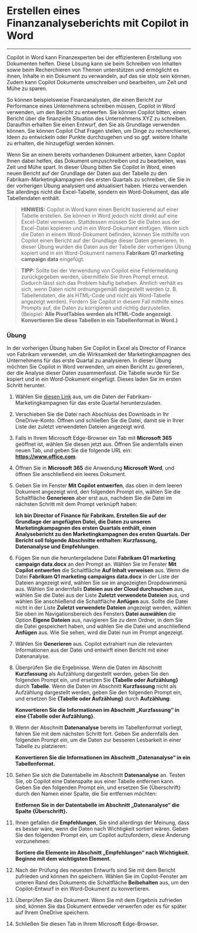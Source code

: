 # Erstellen eines Finanzanalyseberichts mit Copilot in Word
---
Copilot in Word kann Finanzexperten bei der effizienteren Erstellung von Dokumenten helfen. Diese Lösung kann sie beim Schreiben von Inhalten sowie beim Recherchieren von Themen unterstützen und ermöglicht es ihnen, Inhalte in ein Dokument zu verwandeln, auf das sie stolz sein können. Zudem kann Copilot Dokumente umschreiben und bearbeiten, um Zeit und Mühe zu sparen.

So können beispielsweise Finanzanalysten, die einen Bericht zur Performance eines Unternehmens schreiben müssen, Copilot in Word verwenden, um den Bericht zu entwerfen. Sie können Copilot bitten, einen Bericht über die finanzielle Situation des Unternehmens XYZ zu schreiben. Daraufhin erhalten Sie einen Entwurf, den Sie als Grundlage verwenden können. Sie können Copilot Chat Fragen stellen, um Dinge zu recherchieren, Ideen zu entwickeln oder Punkte durchzugehen und so ggf. weitere Inhalte zu erhalten, die hinzugefügt werden können.

Wenn Sie an einem bereits vorhandenen Dokument arbeiten, kann Copilot Ihnen dabei helfen, das Dokument umzuschreiben und zu bearbeiten, was Zeit und Mühe spart. In dieser Übung bitten Sie Copilot in Word, einen neuen Bericht auf der Grundlage der Daten aus der Tabelle zu den Fabrikam-Marketingkampagnen des ersten Quartals zu schreiben, die Sie in der vorherigen Übung analysiert und aktualisiert haben. Hierzu verwenden Sie allerdings nicht die Excel-Tabelle, sondern ein Word-Dokument, das alle Tabellendaten enthält.

> **HINWEIS:** Copilot in Word kann einen Bericht basierend auf einer Tabelle erstellen. Sie können in Word jedoch nicht direkt auf eine Excel-Datei verweisen. Stattdessen müssen Sie die Daten aus der Excel-Datei kopieren und in ein Word-Dokument einfügen. Wenn sich die Daten in einem Word-Dokument befinden, können Sie mithilfe von Copilot einen Bericht auf der Grundlage dieser Daten generieren. In dieser Übung wurden die Daten aus der Tabelle der vorherigen Übung kopiert und in ein Word-Dokument namens **Fabrikam Q1 marketing campaign data** eingefügt.

> **TIPP:** Sollte bei der Verwendung von Copilot eine Fehlermeldung zurückgegeben werden, übermitteln Sie Ihren Prompt erneut. Dadurch lässt sich das Problem häufig beheben. Ähnlich verhält es sich, wenn Daten nicht ordnungsgemäß dargestellt werden (z. B. Tabellendaten, die als HTML-Code und nicht als Word-Tabelle angezeigt werden). Fordern Sie Copilot in diesem Fall mithilfe eines Prompts auf, die Daten zu korrigieren und richtig darzustellen. (Beispiel: **Alle PivotTables werden als HTML-Code angezeigt. Konvertieren Sie diese Tabellen in ein Tabellenformat in Word.)**

### Übung

In der vorherigen Übung haben Sie Copilot in Excel als Director of Finance von Fabrikam verwendet, um die Wirksamkeit der Marketingkampagnen des Unternehmens für das erste Quartal zu analysieren. In dieser Übung möchten Sie Copilot in Word verwenden, um einen Bericht zu generieren, der die Analyse dieser Daten zusammenfasst. Die Tabelle wurde für Sie kopiert und in ein Word-Dokument eingefügt. Dieses laden Sie im ersten Schritt herunter.

1.  Wählen Sie [diesen Link](https://go.microsoft.com/fwlink/?linkid=2268926) aus, um die Daten der Fabrikam-Marketingkampagnen für das erste Quartal herunterzuladen.
2.  Verschieben Sie die Datei nach Abschluss des Downloads in Ihr OneDrive-Konto. Öffnen und schließen Sie die Datei, damit sie in Ihrer Liste der zuletzt verwendeten Dateien angezeigt wird.
3.  Falls in Ihrem Microsoft Edge-Browser ein Tab mit **Microsoft 365** geöffnet ist, wählen Sie diesen jetzt aus. Öffnen Sie andernfalls einen neuen Tab, und geben Sie die folgende URL ein: **https://www.office.com**.
4.  Öffnen Sie in **Microsoft 365** die Anwendung **Microsoft Word**, und öffnen Sie anschließend ein leeres Dokument.
5.  Geben Sie im Fenster **Mit Copilot entwerfen**, das oben in dem leeren Dokument angezeigt wird, den folgenden Prompt ein, wählen Sie die Schaltfläche **Generieren** aber erst aus, nachdem Sie die Datei im nächsten Schritt mit dem Prompt verknüpft haben:
    
    **Ich bin Director of Finance für Fabrikam. Erstellen Sie auf der Grundlage der angefügten Datei, die Daten zu unseren Marketingkampagnen des ersten Quartals enthält, einen Analysebericht zu den Marketingkampagnen des ersten Quartals. Der Bericht soll folgende Abschnitte enthalten: Kurzfassung, Datenanalyse und Empfehlungen**.
6.  Fügen Sie nun die heruntergeladene Datei **Fabrikam Q1 marketing campaign data.docx** an den Prompt an. Wählen Sie im Fenster **Mit Copilot entwerfen** die Schaltfläche **Auf Inhalt verweisen** aus. Wenn die Datei **Fabrikam Q1 marketing campaigns data.docx** in der Liste der Dateien angezeigt wird, wählen Sie sie im angezeigten Dropdownmenü aus. Wählen Sie andernfalls **Dateien aus der Cloud durchsuchen** aus, wählen Sie die Datei aus der Liste **Zuletzt verwendete Dateien** aus, und wählen Sie anschließend die Schaltfläche **Anfügen** aus. Sollte die Datei nicht in der Liste **Zuletzt verwendete Dateien** angezeigt werden, wählen Sie oben im Navigationsbereich des Fensters **Datei auswählen** die Option **Eigene Dateien** aus, navigieren Sie zu dem Ordner, in dem Sie die Datei gespeichert haben, und wählen Sie die Datei und anschließend **Anfügen** aus. Wie Sie sehen, wird die Datei nun im Prompt angezeigt.
7.  Wählen Sie **Generieren** aus. Copilot extrahiert nun die relevanten Informationen aus der Datei und entwirft einen Bericht mit einer Datenanalyse.
8.  Überprüfen Sie die Ergebnisse. Wenn die Daten im Abschnitt **Kurzfassung** als Aufzählung dargestellt werden, geben Sie den folgenden Prompt ein, und ersetzen Sie **\{Tabelle oder Aufzählung\}** durch **Tabelle**. Wenn die Daten im Abschnitt **Kurzfassung** nicht als Aufzählung dargestellt werden, geben Sie den folgenden Prompt ein, und ersetzen Sie **\{Tabelle oder Aufzählung\}** durch **Aufzählung**:
    
    **Konvertieren Sie die Informationen im Abschnitt „Kurzfassung“ in eine \{Tabelle oder Aufzählung\}.**
9.  Wenn der Abschnitt **Datenanalyse** bereits im Tabellenformat vorliegt, fahren Sie mit dem nächsten Schritt fort. Geben Sie andernfalls den folgenden Prompt ein, um die Daten zur besseren Lesbarkeit in einer Tabelle zu platzieren:
    
    **Konvertieren Sie die Informationen im Abschnitt „Datenanalyse“ in ein Tabellenformat.**
10. Sehen Sie sich die Datentabelle im Abschnitt **Datenanalyse** an. Testen Sie, ob Copilot eine Datenspalte aus einer Tabelle entfernen kann. Geben Sie den folgenden Prompt ein, und ersetzen Sie \{Überschrift\} durch den Namen einer Spalte, die Sie entfernen möchten:
    
    **Entfernen Sie in der Datentabelle im Abschnitt „Datenanalyse“ die Spalte \{Überschrift\}.**
11. Ihnen gefallen die **Empfehlungen**, Sie sind allerdings der Meinung, dass es besser wäre, wenn die Daten nach Wichtigkeit sortiert wären. Geben Sie den folgenden Prompt ein, um Copilot aufzufordern, diese Änderung vorzunehmen:
    
    **Sortiere die Elemente im Abschnitt „Empfehlungen“ nach Wichtigkeit. Beginne mit dem wichtigsten Element.**
12. Nach der Prüfung des neuesten Entwurfs sind Sie mit dem Bericht zufrieden und können ihn speichern. Wählen Sie im Copilot-Fenster am unteren Rand des Dokuments die Schaltfläche **Beibehalten** aus, um den Copilot-Entwurf in ein Word-Dokument zu konvertieren.
13. Überprüfen Sie das Dokument. Wenn Sie mit dem Ergebnis zufrieden sind, können Sie das Dokument entweder verwerfen oder es für später auf Ihrem OneDrive speichern.
14. Schließen Sie diesen Tab in Ihrem Microsoft Edge-Browser.
